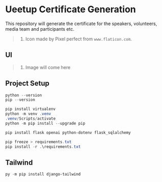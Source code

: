 # Ueetup Certificate Generation

This repository will generate the certificate for the speakers, volunteers, media team and participants etc.

> 1. Icon made by Pixel perfect from `www.flaticon.com`.

## UI

> 1. Image will come here

## Project Setup

```powershell
python --version
pip --version

pip install virtualenv
python -m venv .venv
.venv/Scripts/activate
python -m pip install --upgrade pip

pip install flask openai python-dotenv flask_sqlalchemy

pip freeze > requirements.txt
pip install -r .\requirements.txt
```

## Tailwind

```powershell
py -m pip install django-tailwind

```